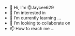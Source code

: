 - 👋 Hi, I’m @Jaycee629
- 👀 I’m interested in 
- 🌱 I’m currently learning ...
- 💞️ I’m looking to collaborate on 
- 📫 How to reach me ...

<!---
Jaycee629/Jaycee629 is a ✨ special ✨ repository because its `README.md` (this file) appears on your GitHub profile.
You can click the Preview link to take a look at your changes.
--->
